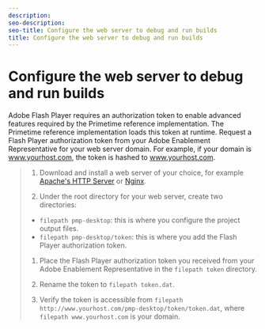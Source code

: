 ```yaml
---
description: 
seo-description: 
seo-title: Configure the web server to debug and run builds
title: Configure the web server to debug and run builds
---
```


# Configure the web server to debug and run builds

Adobe Flash Player requires an authorization token to enable advanced features required by the Primetime reference implementation. The Primetime reference implementation loads this token at runtime. Request a Flash Player authorization token from your Adobe Enablement Representative for your web server domain. For example, if your domain is www.yourhost.com, the token is hashed to www.yourhost.com.

>1. Download and install a web server of your choice, for example [Apache's HTTP Server](http://httpd.apache.org/download.cgi) or [Nginx](http://wiki.nginx.org/Install).
>   
>1. Under the root directory for your web server, create two directories:
>* `filepath pmp-desktop`: this is where you configure the project output files.
>* `filepath pmp-desktop/token`: this is where you add the Flash Player authorization token.
>   
>   
>1. Place the Flash Player authorization token you received from your Adobe Enablement Representative in the `filepath token` directory.
>   
>1. Rename the token to `filepath token.dat`.
>   
>1. Verify the token is accessible from `filepath http://www.yourhost.com/pmp-desktop/token/token.dat`, where `filepath www.yourhost.com` is your domain.
>   
>   
